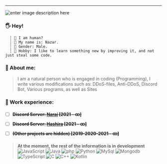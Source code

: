 ---
![enter image description here](https://media.discordapp.net/attachments/566696599359586323/862633776609624064/unknown.png?width=632&height=178)
### 🖐 **Hey!**
	  ┆ 🧬 I am human?
      ┆ 👦 My name is: Nazar.
      ┆ 🔎 Gender: Male.
      ┆ 🧪 Hobby: I like to learn something new by improving it, and not just steal some code.

 ### 🍕 About me:
> I am a natural person who is engaged in coding (Programming), I write various modifications such as: DDoS-files, Anti-DDoS, Discord Bot, Various programs, as well as Sites
 ### 🧩 Work experience:
 - [ ] **~~Discord Server: [Narai](https://discord.gg/narai) [2021 - ထ]~~**
 - [ ] **~~Discord Server: [Hashira](https://discord.gg/hashira) [2021 - ထ]~~**
 - [ ] **~~(Other projects are hidden) [2019-2020-2021 - ထ]~~**	

> **At the moment, the rest of the information is in development**
> ![JavaScript](https://img.shields.io/badge/JavaScript-090909?style=for-the-badge&logo=javascript) ![Java](https://img.shields.io/badge/Java-090909?style=for-the-badge&logo=java) ![php](https://img.shields.io/badge/PHP-090909?style=for-the-badge&logo=php) ![Python](https://img.shields.io/badge/Python-090909?style=for-the-badge&logo=python) ![MySql](https://img.shields.io/badge/MySql-090909?style=for-the-badge&logo=mysql) ![Mongodb](https://img.shields.io/badge/MongoDB-090909?style=for-the-badge&logo=mongodb) ![TypeScript](https://img.shields.io/badge/TypeScript-090909?style=for-the-badge&logo=TypeScript) ![C](https://img.shields.io/badge/C-090909?style=for-the-badge&logo=c)  ![C++](https://img.shields.io/badge/c++-090909?style=for-the-badge&logo=cplusplus) ![Kotlin](https://img.shields.io/badge/Kotlin-090909?style=for-the-badge&logo=kotlin)

